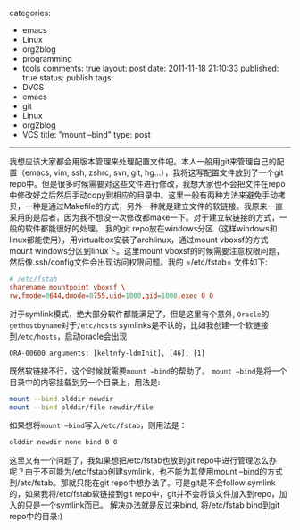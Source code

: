 categories: 
  - emacs
  - Linux
  - org2blog
  - programming
  - tools
comments: true
layout: post
date: 2011-11-18 21:10:33
published: true
status: publish
tags: 
  - DVCS
  - emacs
  - git
  - Linux
  - org2blog
  - VCS
title: "mount –bind"
type: post
---

我想应该大家都会用版本管理来处理配置文件吧。本人一般用git来管理自己的配置（emacs, vim, ssh, zshrc, svn, git, hg…），我将这写配置文件放到了一个git repo中。但是很多时候需要对这些文件进行修改，我想大家也不会把文件在repo中修改好之后然后手动copy到相应的目录中。这里一般有两种方法来避免手动拷贝，一种是通过Makefile的方式，另外一种就是建立文件的软链接。我原来一直采用的是后者，因为我不想没一次修改都make一下。对于建立软链接的方式，一般的软件都能很好的处理。   我的git repo放在windows分区（这样windows和linux都能使用），用virtualbox安装了archlinux，通过mount vboxsf的方式mount windows分区到linux下。这里mount vboxsf的时候需要注意权限问题，然后像.ssh/config文件会出现访问权限问题。我的 =/etc/fstab= 文件如下: 

```conf
# /etc/fstab
sharename mountpoint vboxsf \
rw,fmode=0644,dmode=0755,uid=1000,gid=1000,exec 0 0
```

对于symlink模式，绝大部分软件都能满足了，但是这里有个意外, `Oracle`的`gethostbyname`对于`/etc/hosts` symlinks是不认的，比如我创建一个软链接到`/etc/hosts`，启动oracle会出现
```
ORA-00600 arguments: [keltnfy-ldmInit], [46], [1]
```

既然软链接不行，这个时候就需要`mount –bind`的帮助了。   `mount –bind`是将一个目录中的内容挂载到另一个目录上，用法是:

```sh
mount --bind olddir newdir
mount --bind olddir/file newdir/file
```

如果想将`mount –bind`写入`/etc/fstab`，则用法是：

```sh
olddir newdir none bind 0 0
```

这里又有一个问题了，我如果想把/etc/fstab也放到git repo中进行管理怎么办呢？由于不可能为/etc/fstab创建symlink，也不能为其使用mount –bind的方式到/etc/fstab。那就只能在git repo中想办法了。可是git是不会follow symlink的，如果我将/etc/fstab软链接到git repo中，git并不会将该文件加入到repo，加入的只是一个symlink而已。   解决办法就是反过来bind, 将/etc/fstab bind到git repo中的目录:) 
